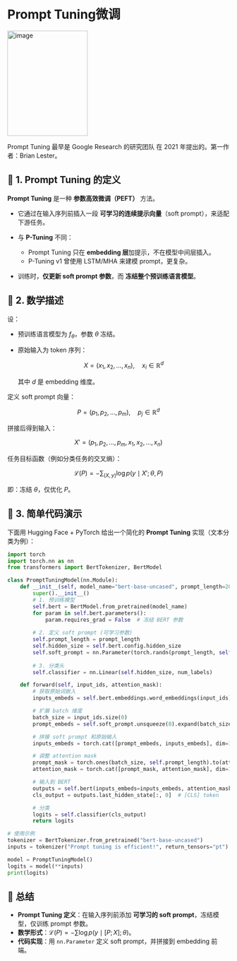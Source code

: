 # Prompt Tuning微调
<img width="182" height="238" alt="image" src="https://github.com/user-attachments/assets/8454aee4-3658-4429-81d4-c07e0d728ea6" />

  Prompt Tuning 最早是 Google Research 的研究团队 在 2021 年提出的。第一作者：Brian Lester。  

## 📖 1. Prompt Tuning 的定义

**Prompt Tuning** 是一种 **参数高效微调（PEFT）** 方法。

* 它通过在输入序列前插入一段 **可学习的连续提示向量**（soft prompt），来适配下游任务。
* 与 **P-Tuning** 不同：

  * Prompt Tuning 只在 **embedding 层**加提示，不在模型中间层插入。
  * P-Tuning v1 曾使用 LSTM/MHA 来建模 prompt，更复杂。
* 训练时，**仅更新 soft prompt 参数**，而 **冻结整个预训练语言模型**。



## 📖 2. 数学描述

设：

* 预训练语言模型为 $f_\theta$，参数 $\theta$ 冻结。
* 原始输入为 token 序列：

  $$
  X = (x_1, x_2, \dots, x_n), \quad x_i \in \mathbb{R}^d
  $$

  其中 $d$ 是 embedding 维度。

定义 soft prompt 向量：

$$
P = (p_1, p_2, \dots, p_m), \quad p_j \in \mathbb{R}^d
$$

拼接后得到输入：

$$
X' = (p_1, p_2, \dots, p_m, x_1, x_2, \dots, x_n)
$$

任务目标函数（例如分类任务的交叉熵）：

$$
\mathcal{L}(P) = - \sum_{(X, y)} \log p(y \mid X'; \theta, P)
$$

即：冻结 $\theta$，仅优化 $P$。



## 📖 3. 简单代码演示

下面用 Hugging Face + PyTorch 给出一个简化的 **Prompt Tuning** 实现（文本分类为例）：

```python
import torch
import torch.nn as nn
from transformers import BertTokenizer, BertModel

class PromptTuningModel(nn.Module):
    def __init__(self, model_name="bert-base-uncased", prompt_length=20, num_labels=2):
        super().__init__()
        # 1. 预训练模型
        self.bert = BertModel.from_pretrained(model_name)
        for param in self.bert.parameters():
            param.requires_grad = False  # 冻结 BERT 参数
        
        # 2. 定义 soft prompt (可学习参数)
        self.prompt_length = prompt_length
        self.hidden_size = self.bert.config.hidden_size
        self.soft_prompt = nn.Parameter(torch.randn(prompt_length, self.hidden_size))
        
        # 3. 分类头
        self.classifier = nn.Linear(self.hidden_size, num_labels)

    def forward(self, input_ids, attention_mask):
        # 获取原始词嵌入
        inputs_embeds = self.bert.embeddings.word_embeddings(input_ids)

        # 扩展 batch 维度
        batch_size = input_ids.size(0)
        prompt_embeds = self.soft_prompt.unsqueeze(0).expand(batch_size, -1, -1)

        # 拼接 soft prompt 和原始输入
        inputs_embeds = torch.cat([prompt_embeds, inputs_embeds], dim=1)

        # 调整 attention mask
        prompt_mask = torch.ones(batch_size, self.prompt_length).to(attention_mask.device)
        attention_mask = torch.cat([prompt_mask, attention_mask], dim=1)

        # 输入到 BERT
        outputs = self.bert(inputs_embeds=inputs_embeds, attention_mask=attention_mask)
        cls_output = outputs.last_hidden_state[:, 0]  # [CLS] token

        # 分类
        logits = self.classifier(cls_output)
        return logits

# 使用示例
tokenizer = BertTokenizer.from_pretrained("bert-base-uncased")
inputs = tokenizer("Prompt tuning is efficient!", return_tensors="pt")

model = PromptTuningModel()
logits = model(**inputs)
print(logits)
```



## 📖 总结

* **Prompt Tuning 定义**：在输入序列前添加 **可学习的 soft prompt**，冻结模型，仅训练 prompt 参数。
* **数学形式**：$\mathcal{L}(P) = - \sum \log p(y \mid [P; X]; \theta)$。
* **代码实现**：用 `nn.Parameter` 定义 soft prompt，并拼接到 embedding 前端。



